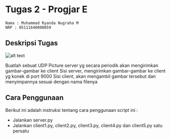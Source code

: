 # Tugas 2 - Progjar E
```
Nama : Muhammad Ryanda Nugraha M
NRP : 05111640000059
```
## Deskripsi Tugas

![alt text](/DeskripsiTugas.jpg)

Buatlah sebuat UDP Picture server yg secara periodik akan mengirimkan gambar-gambar ke client
Sisi server, mengirimkan gambar-gambar ke client yg konek di port 9000
Sisi client, akan mengambil gambar tersebut dan menyimpannya sesuai dengan nama filenya

## Cara Penggunaan
Berikut ini adalah instruksi tentang cara penggunaan script ini :
- Jalankan server.py
- Jalankan client1.py, client2.py, client3.py, client4.py dan client5.py satu persatu
